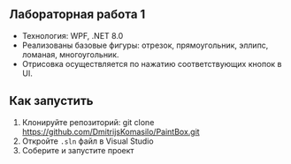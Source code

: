 ## Лабораторная работа 1

- Технология: WPF, .NET 8.0
- Реализованы базовые фигуры: отрезок, прямоугольник, эллипс, ломаная, многоугольник.
- Отрисовка осуществляется по нажатию соответствующих кнопок в UI.

## Как запустить
1. Клонируйте репозиторий: git clone https://github.com/DmitrijsKomasilo/PaintBox.git
2. Откройте `.sln` файл в Visual Studio
3. Соберите и запустите проект 